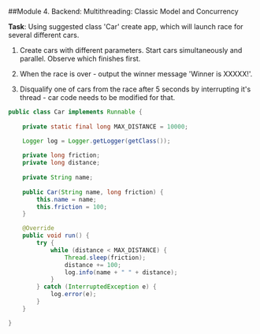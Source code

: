 ##Module 4. Backend: Multithreading: Classic Model and Concurrency

**Task**: Using suggested class 'Car' create app, which will launch race for several different cars.

1. Create cars with different parameters. Start cars simultaneously and parallel. Observe which finishes first.

2. When the race is over - output the winner message 'Winner is XXXXX!'.

3. Disqualify one of cars from the race after 5 seconds by interrupting it's thread - car code needs to be modified for that.

```java
public class Car implements Runnable {
        
    private static final long MAX_DISTANCE = 10000;

    Logger log = Logger.getLogger(getClass());
        
    private long friction; 
    private long distance; 
        
    private String name;
        
    public Car(String name, long friction) {
        this.name = name;
        this.friction = 100;
    }

    @Override
    public void run() {
        try {
            while (distance < MAX_DISTANCE) {
                Thread.sleep(friction);
                distance += 100;
                log.info(name + " " + distance);
            }
        } catch (InterruptedException e) {
            log.error(e);
        }
    }

}
```